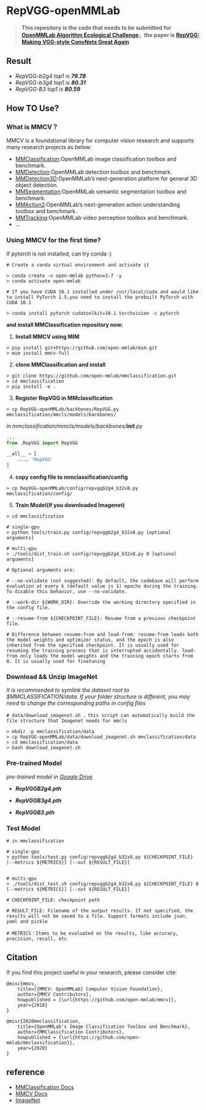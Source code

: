 # RepVGG-openMMLab

>**This repository is the code that needs to be submitted for [OpenMMLab Algorithm Ecological Challenge](https://openmmlab.com/competitions/algorithm-2021)，the paper is [RepVGG: Making VGG-style ConvNets Great Again](http://openaccess.thecvf.com//content/CVPR2021/papers/Ding_RepVGG_Making_VGG-Style_ConvNets_Great_Again_CVPR_2021_paper.pdf)**


## **Result**

- *RepVGG-b2g4 top1 is **79.78***
- *RepVGG-b3g4 top1 is **80.31***
- *RepVGG-B3   top1 is **80.59***


## **How TO Use?**

### **What is MMCV？**
MMCV is a foundational library for computer vision research and supports many research projects as below:
* [MMClassification](https://github.com/open-mmlab/mmclassification):OpenMMLab image classification toolbox and benchmark.
* [MMDetection](https://github.com/open-mmlab/mmdetection):OpenMMLab detection toolbox and benchmark.
* [MMDetection3D](https://github.com/open-mmlab/mmdetection3d):OpenMMLab’s next-generation platform for general 3D object detection.
* [MMSegmentation](https://github.com/open-mmlab/mmsegmentation):OpenMMLab semantic segmentation toolbox and benchmark.
* [MMAction2](https://github.com/open-mmlab/mmaction2):OpenMMLab’s next-generation action understanding toolbox and benchmark.
* [MMTracking](https://github.com/open-mmlab/mmtracking):OpenMMLab video perception toolbox and benchmark.
* ...



### **Using MMCV for the first time?**
If pytorch is not installed, can try conda :)
``` shell
# Create a conda virtual environment and activate it

> conda create -n open-mmlab python=3.7 -y
> conda activate open-mmlab

# If you have CUDA 10.1 installed under /usr/local/cuda and would like to install PyTorch 1.5,you need to install the prebuilt PyTorch with CUDA 10.1

> conda install pytorch cudatoolkit=10.1 torchvision -c pytorch

```
**and install MMClassification repository now:** 

1. **Install MMCV using MIM**
``` shell
> pip install git+https://github.com/open-mmlab/mim.git
> mim install mmcv-full
```


2. **clone MMClassification and install**
``` shell 
> git clone https://github.com/open-mmlab/mmclassification.git
> cd mmclassification
> pip install -e .
```



3. **Register RepVGG in MMclassification**

``` shell
> cp RepVGG-openMMLab/backbones/RepVGG.py mmclassification/mmcls/models/backbones/
```
*in mmclassification/mmcls/models/backbones/__init__.py*
``` python
...
from .RepVGG import RepVGG

__all__ = [
    ..., 'RepVGG'
]
```
4. **copy config file to mmclassification/config**
``` shell
> cp RepVGG-openMMLab/config/repvggb2g4_b32x8.py mmclassification/config/
```
5. **Train Model(If you downloaded Imagenet)**

``` shell
> cd mmclassification

# single-gpu
> python tools/train.py config/repvggb2g4_b32x8.py [optional arguments]

# multi-gpu
> ./tools/dist_train.sh config/repvggb2g4_b32x8.py 8 [optional arguments]

# Optional arguments are:

# --no-validate (not suggested): By default, the codebase will perform evaluation at every k (default value is 1) epochs during the training. To disable this behavior, use --no-validate.

# --work-dir ${WORK_DIR}: Override the working directory specified in the config file.

# --resume-from ${CHECKPOINT_FILE}: Resume from a previous checkpoint file.

# Difference between resume-from and load-from: resume-from loads both the model weights and optimizer status, and the epoch is also inherited from the specified checkpoint. It is usually used for resuming the training process that is interrupted accidentally. load-from only loads the model weights and the training epoch starts from 0. It is usually used for finetuning
```
### **Download && Unzip ImageNet**
*It is recommended to symlink the dataset root to $MMCLASSIFICATION/data. If your folder structure is different, you may need to change the corresponding paths in config files*
``` shell
# data/download_imagenet.sh ，this script can automatically build the file structure that Imagenet needs for mmcls

> mkdir -p mmclassification/data
> cp RepVGG-openMMLab/data/download_imagenet.sh mmclassification/data
> cd mmclassification/data
> bash download_imagenet.sh

```


### **Pre-trained Model**
*pre-trained model in [Google Drive](https://drive.google.com/drive/folders/1g6s_EM6NX2q7Nn3qZWW7MFj6nEDJpExT?usp=sharing)*

* ***RepVGGB2g4.pth***

* ***RepVGGB3g4.pth***

* ***RepVGGB3.pth***


### **Test Model**

``` shell
# in mmclassification

# single-gpu
> python tools/test.py config/repvggb2g4_b32x8.py ${CHECKPOINT_FILE} [--metrics ${METRICS}] [--out ${RESULT_FILE}]


# multi-gpu
> ./tools/dist_test.sh config/repvggb2g4_b32x8.py ${CHECKPOINT_FILE} 8 [--metrics ${METRICS}] [--out ${RESULT_FILE}]

# CHECKPOINT_FILE: checkpoint path

# RESULT_FILE: Filename of the output results. If not specified, the results will not be saved to a file. Support formats include json, yaml and pickle

# METRICS：Items to be evaluated on the results, like accuracy, precision, recall, etc
```

## **Citation**
If you find this project useful in your research, please consider cite:

```
@misc{mmcv,
    title={{MMCV: OpenMMLab} Computer Vision Foundation},
    author={MMCV Contributors},
    howpublished = {\url{https://github.com/open-mmlab/mmcv}},
    year={2018}
}

@misc{2020mmclassification,
    title={OpenMMLab's Image Classification Toolbox and Benchmark},
    author={MMClassification Contributors},
    howpublished = {\url{https://github.com/open-mmlab/mmclassification}},
    year={2020}
}

```

## **reference**
- [MMClassification Docs](https://mmclassification.readthedocs.io/zh_CN/latest/install.html)
- [MMCV Docs](https://mmcv.readthedocs.io/en/latest/get_started/introduction.html)
- [ImageNet](https://image-net.org/)

